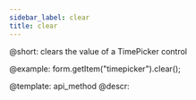 ```yaml
---
sidebar_label: clear
title: clear
---          
```


@short: clears the value of a TimePicker control





@example:
form.getItem("timepicker").clear();


@template: api_method
@descr:


